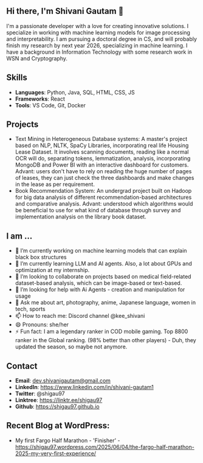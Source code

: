 ## Hi there, I'm Shivani Gautam 👋
I'm a passionate developer with a love for creating innovative solutions. I specialize in working with machine learning models for image processing and interpretability. I am pursuing a doctoral degree in CS, and will probably finish my research by next year 2026, specializing in machine learning. I have a background in Information Technology with some research work in WSN and Cryptography. 

## Skills
- **Languages**: Python, Java, SQL, HTML, CSS, JS
- **Frameworks**: React
- **Tools**: VS Code, Git, Docker

## Projects
- Text Mining in Heterogeneous Database systems: A master's project based on NLP, NLTK, SpaCy Libraries, incorporating real life Housing Lease Dataset. It involves scanning documents, reading like a normal OCR will do, separating tokens, lemmatization, analysis, incorporating MongoDB and Power BI with an interactive dashboard for customers. Advant: users don't have to rely on reading the huge number of pages of leases, they can just check the three dashboards and make changes in the lease as per requirement. 
- Book Recommendation System: An undergrad project built on Hadoop for big data analysis of different recommendation-based architectures and comparative analysis. Advant: understood which algorithms would be beneficial to use for what kind of database through survey and implementation analysis on the library book dataset.

## I am ...
- 🔭 I’m currently working on machine learning models that can explain black box structures
- 🌱 I’m currently learning LLM and AI agents. Also, a lot about GPUs and optimization at my internship. 
- 👯 I’m looking to collaborate on projects based on medical field-related dataset-based analysis, which can be image-based or text-based.
- 🤔 I’m looking for help with Ai Agents - creation and manipulation for usage
- 💬 Ask me about art, photography, anime, Japanese language, women in tech, sports
- 📫 How to reach me: Discord channel @kee_shivani
- 😄 Pronouns: she/her
- ⚡ Fun fact: I am a legendary ranker in COD mobile gaming. Top 8800 ranker in the Global ranking. (98% better than other players) - Duh, they updated the season, so maybe not anymore.

## Contact
- **Email**: dev.shivanigautam@gmail.com
- **LinkedIn**: https://www.linkedin.com/in/shivani-gautam1
- **Twitter**: @shigau97
- **Linktree**: https://linktr.ee/shigau97
- **Github**: https://shigau97.github.io

## Recent Blog at WordPress:
- My first Fargo Half Marathon - 'Finisher' - https://shigau97.wordpress.com/2025/06/04/the-fargo-half-marathon-2025-my-very-first-experience/

<!--
**shigau97/shigau97** is a ✨ _special_ ✨ repository because its `README.md` (this file) appears on your GitHub profile.

Here are some ideas to get you started:

- 🔭 I’m currently working on ...
- 🌱 I’m currently learning ...
- 👯 I’m looking to collaborate on ...
- 🤔 I’m looking for help with ...
- 💬 Ask me about ...
- 📫 How to reach me: ...
- 😄 Pronouns: ...
- ⚡ Fun fact: ...
-->

